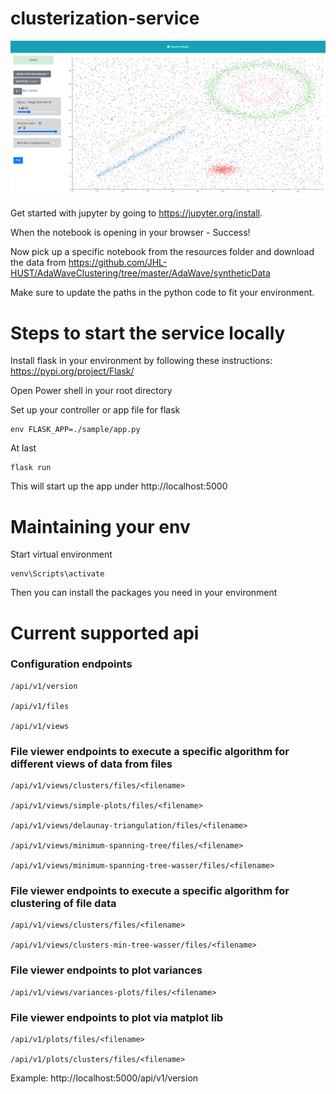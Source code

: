 # clusterization-service
![editor screen](./ressources/imgs/editor_screen.PNG)

Get started with jupyter by going to https://jupyter.org/install.

When the notebook is opening in your browser - Success!

Now pick up a specific notebook from the resources folder and download the data from
https://github.com/JHL-HUST/AdaWaveClustering/tree/master/AdaWave/syntheticData

Make sure to update the paths in the python code to fit your environment.


# Steps to start the service locally
Install flask in your environment by following these instructions: https://pypi.org/project/Flask/

Open Power shell in your root directory

Set up your controller or app file for flask 
```
env FLASK_APP=./sample/app.py
```

At last
```
flask run
```
This will start up the app under http://localhost:5000

# Maintaining your env
Start virtual environment
```
venv\Scripts\activate
```
Then you can install the packages you need in your environment


# Current supported api

### Configuration endpoints
```
/api/v1/version

/api/v1/files

/api/v1/views
```

### File viewer endpoints to execute a specific algorithm for different views of data from files
```
/api/v1/views/clusters/files/<filename>

/api/v1/views/simple-plots/files/<filename>

/api/v1/views/delaunay-triangulation/files/<filename>

/api/v1/views/minimum-spanning-tree/files/<filename>

/api/v1/views/minimum-spanning-tree-wasser/files/<filename>
```


### File viewer endpoints to execute a specific algorithm for clustering of file data
```
/api/v1/views/clusters/files/<filename>

/api/v1/views/clusters-min-tree-wasser/files/<filename>
```


### File viewer endpoints to plot variances
```
/api/v1/views/variances-plots/files/<filename>
```


### File viewer endpoints to plot via matplot lib
```
/api/v1/plots/files/<filename>

/api/v1/plots/clusters/files/<filename>
```

Example: http://localhost:5000/api/v1/version